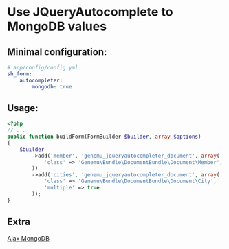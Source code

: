 # Use JQueryAutocomplete to MongoDB values

## Minimal configuration:

``` yml
# app/config/config.yml
sh_form:
    autocompleter:
        mongodb: true
```

## Usage:

``` php
<?php
// ...
public function buildForm(FormBuilder $builder, array $options)
{
    $builder
        ->add('member', 'genemu_jqueryautocompleter_document', array(
            'class' => 'Genemu\Bundle\DocumentBundle\Document\Member',
        ))
        ->add('cities', 'genemu_jqueryautocompleter_document', array(
            'class' => 'Genemu\Bundle\DocumentBundle\Document\City',
            'multiple' => true
        ));
}
```

## Extra

[Ajax MongoDB](Resources/doc/jquery/autocomplete/mongodb_ajax.md)
